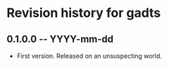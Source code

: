 # Revision history for gadts

## 0.1.0.0 -- YYYY-mm-dd

* First version. Released on an unsuspecting world.

